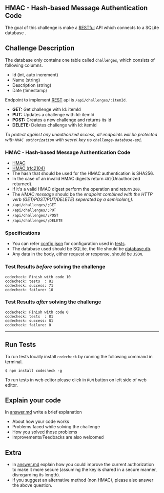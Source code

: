 ## HMAC - Hash-based Message Authentication Code
The goal of this challenge is make a [RESTful](https://en.wikipedia.org/wiki/Representational_state_transfer) API which connects to a SQLite database .

## Challenge Description

The database only contains one table called `challenges`, which consists of following columns.
 - Id (int, auto increment)
 - Name (string)
 - Description (string)
 - Date (timestamp)

Endpoint to implement [REST](https://en.wikipedia.org/wiki/Representational_state_transfer) api is `/api/challenges/:itemId`.
 - **GET:** Get challenge with Id: itemId
 - **PUT:** Updates a challenge with Id: itemId
 - **POST:** Creates a new challenge and returns its Id
 - **DELETE:** Deletes challenge with Id: itemId
 
*To protect against any unauthorized access, all endpoints will be protected with `HMAC authorization` with secret key as `challenge-database-api`.*

### HMAC - Hash-based Message Authentication Code
- [HMAC](https://en.wikipedia.org/wiki/Hash-based_message_authentication_code)
- [HMAC (rfc2104)](https://tools.ietf.org/html/rfc2104)
- The hash that should be used for the HMAC authentication is SHA256.
- In the case of an invalid HMAC digests return `401`(Unauthorized returned).
- If it's a valid HMAC digest perform the operation and return `200`.
- The *HMAC message* should be the *endpoint combined with the HTTP verb (GET/POST/PUT/DELETE) seperated by a semicolon(;)*.
 - `/api/challenges/;GET`
 - `/api/challenges/;PUT`
 - `/api/challenges/;POST`
 - `/api/challenges/;DELETE`

### Specifications
- You can refer [config.json](spec/config.json) for configuration used in [tests](spec/challenge.spec.js).
- The database used should be SQLite, the file should be [database.db](./sql/database.db).
- Any data in the body, either request or response, should be `JSON`.

### Test Results *before* solving the challenge  
```
codecheck: Finish with code 10
codecheck: tests  : 81
codecheck: success: 71
codecheck: failure: 10
```

### Test Results *after* solving the challenge
```
codecheck: Finish with code 0
codecheck: tests  : 81
codecheck: success: 81
codecheck: failure: 0
```
--- --- ---
## Run Tests
To run tests locally install `codecheck` by running the following command in terminal.
```
$ npm install codecheck -g
```
To run tests in web editor please click in `RUN` button on left side of web editor.

## Explain your code
In [answer.md](answer.md) write a brief explanation 
- About how your code works
- Problems faced while solving the challenge
- How you solved those problems
- Improvements/Feedbacks are also welcomed

## Extra
- In [answer.md](./answer.md) explain how you could improve the current authorization to make it more secure (assuming the key is shared in a secure manner, disregarding its length).
- If you suggest an alternative method (non HMAC), please also answer the above question.
